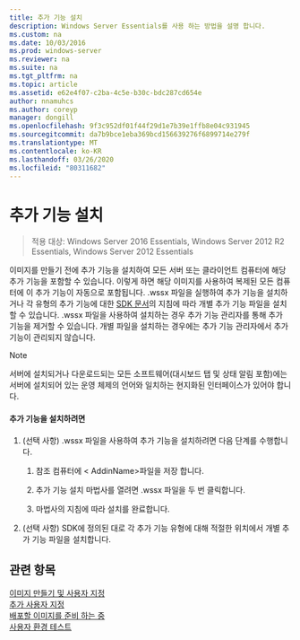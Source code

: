 ```yaml
---
title: 추가 기능 설치
description: Windows Server Essentials를 사용 하는 방법을 설명 합니다.
ms.custom: na
ms.date: 10/03/2016
ms.prod: windows-server
ms.reviewer: na
ms.suite: na
ms.tgt_pltfrm: na
ms.topic: article
ms.assetid: e62e4f07-c2ba-4c5e-b30c-bdc287cd654e
author: nnamuhcs
ms.author: coreyp
manager: dongill
ms.openlocfilehash: 9f3c952df01f44f29d1e7b39e1ffb8e04c931945
ms.sourcegitcommit: da7b9bce1eba369bcd156639276f6899714e279f
ms.translationtype: MT
ms.contentlocale: ko-KR
ms.lasthandoff: 03/26/2020
ms.locfileid: "80311682"
---
```

# <a name="install-add-ins"></a>추가 기능 설치

>적용 대상: Windows Server 2016 Essentials, Windows Server 2012 R2 Essentials, Windows Server 2012 Essentials

이미지를 만들기 전에 추가 기능을 설치하여 모든 서버 또는 클라이언트 컴퓨터에 해당 추가 기능을 포함할 수 있습니다. 이렇게 하면 해당 이미지를 사용하여 복제된 모든 컴퓨터에 이 추가 기능이 자동으로 포함됩니다. .wssx 파일을 실행하여 추가 기능을 설치하거나 각 유형의 추가 기능에 대한 [SDK 문서](https://go.microsoft.com/fwlink/?LinkID=248648)의 지침에 따라 개별 추가 기능 파일을 설치할 수 있습니다. .wssx 파일을 사용하여 설치하는 경우 추가 기능 관리자를 통해 추가 기능을 제거할 수 있습니다. 개별 파일을 설치하는 경우에는 추가 기능 관리자에서 추가 기능이 관리되지 않습니다.  
  
> [!NOTE]
>  서버에 설치되거나 다운로드되는 모든 소프트웨어(대시보드 탭 및 상태 알림 포함)에는 서버에 설치되어 있는 운영 체제의 언어와 일치하는 현지화된 인터페이스가 있어야 합니다.  
  
#### <a name="to-install-an-add-in"></a>추가 기능을 설치하려면  
  
1.  (선택 사항) .wssx 파일을 사용하여 추가 기능을 설치하려면 다음 단계를 수행합니다.  
  
    1.  참조 컴퓨터에 < AddinName\>파일을 저장 합니다.  
  
    2.  추가 기능 설치 마법사를 열려면 .wssx 파일을 두 번 클릭합니다.  
  
    3.  마법사의 지침에 따라 설치를 완료합니다.  
  
2.  (선택 사항) SDK에 정의된 대로 각 추가 기능 유형에 대해 적절한 위치에서 개별 추가 기능 파일을 설치합니다.  
  
## <a name="see-also"></a>관련 항목  
 [이미지  만들기 및 사용자 지정](Creating-and-Customizing-the-Image.md)  
 [추가 사용자 지정](Additional-Customizations.md)   
 [배포할 이미지를 준비 하는 중](Preparing-the-Image-for-Deployment.md)   
 [사용자 환경 테스트](Testing-the-Customer-Experience.md)